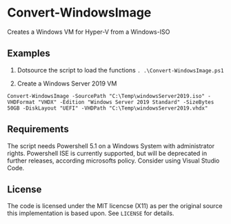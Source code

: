 # Convert-WindowsImage
Creates a Windows VM for Hyper-V from a Windows-ISO

## Examples

1. Dotsource the script to load the functions
`. .\Convert-WindowsImage.ps1`

2. Create a Windows Server 2019 VM

`Convert-WindowsImage -SourcePath "C:\Temp\windowsServer2019.iso" -VHDFormat "VHDX"
                     -Edition "Windows Server 2019 Standard" -SizeBytes 50GB
                     -DiskLayout "UEFI"
                     -VHDPath "C:\Temp\windowsServer2019.vhdx"`

## Requirements

The script needs Powershell 5.1 on a Windows System with administrator rights. Powershell ISE is currently supported, but will be deprecated in further releases, according microsofts policy. Consider using Visual Studio Code.

## License

The code is licensed under the MIT licencse (X11) as per the original source this implementation is based upon. See `LICENSE` for details.
